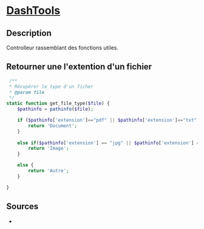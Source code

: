 # [DashTools](readme.md)

## Description

Controlleur rassemblant des fonctions utiles.

## Retourner une l'extention d'un fichier

```php
 /**
 * Récupérer le type d'un ficher
 * @param file
 */
static function get_file_type($file) {
    $pathinfo = pathinfo($file);

    if ($pathinfo['extension']=="pdf" || $pathinfo['extension']=="txt" || $pathinfo['extension']==".doc"  || $pathinfo['extension']=="docx" || $pathinfo['extension']=="xls") {
        return 'Document';
    }
    
    else if($pathinfo['extension'] == "jpg" || $pathinfo['extension'] == "jpeg" || $pathinfo['extension'] == "png" || $pathinfo['extension'] == "jpg") {
        return 'Image';
    }

    else {
        return 'Autre';
    }

}
```

## Sources

* []()